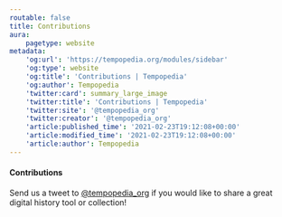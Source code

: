 ```yaml
---
routable: false
title: Contributions
aura:
    pagetype: website
metadata:
    'og:url': 'https://tempopedia.org/modules/sidebar'
    'og:type': website
    'og:title': 'Contributions | Tempopedia'
    'og:author': Tempopedia
    'twitter:card': summary_large_image
    'twitter:title': 'Contributions | Tempopedia'
    'twitter:site': '@tempopedia_org'
    'twitter:creator': '@tempopedia_org'
    'article:published_time': '2021-02-23T19:12:08+00:00'
    'article:modified_time': '2021-02-23T19:12:08+00:00'
    'article:author': Tempopedia
---
```


#### Contributions
Send us a tweet to [@tempopedia_org](https://twitter.com/intent/tweet?text=@tempopedia_org) if you would like to share a great digital history tool or collection!